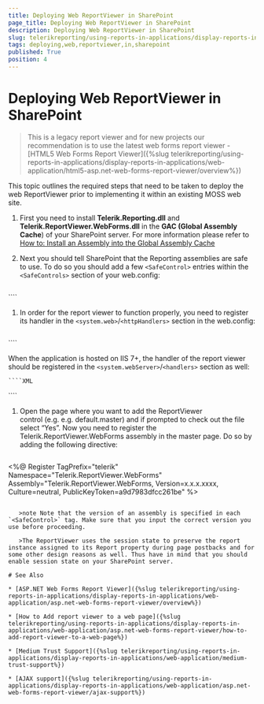 ```yaml
---
title: Deploying Web ReportViewer in SharePoint
page_title: Deploying Web ReportViewer in SharePoint 
description: Deploying Web ReportViewer in SharePoint
slug: telerikreporting/using-reports-in-applications/display-reports-in-applications/web-application/asp.net-web-forms-report-viewer/deploying-web-reportviewer-in-sharepoint
tags: deploying,web,reportviewer,in,sharepoint
published: True
position: 4
---
```


# Deploying Web ReportViewer in SharePoint

> This is a legacy report viewer and for new projects our recommendation is to use the latest web forms report viewer - [HTML5 Web Forms Report Viewer]({%slug telerikreporting/using-reports-in-applications/display-reports-in-applications/web-application/html5-asp.net-web-forms-report-viewer/overview%})

This topic outlines the required steps that need to be taken to deploy the web ReportViewer prior to implementing it within an existing MOSS web site.

1. First you need to install __Telerik.Reporting.dll__ and __Telerik.ReportViewer.WebForms.dll__ in the __GAC (Global Assembly Cache__) of your SharePoint server. For more information please refer to [How to: Install an Assembly into the Global Assembly Cache](http://msdn.microsoft.com/en-us/library/dkkx7f79.aspx) 

1. Next you should tell SharePoint that the Reporting assemblies are safe to use. To do so you should
 add a few `<SafeControl>` entries within the `<SafeControls>` section of your web.config:
    
	````XML
<SafeControl Assembly="Telerik.Reporting, Version=x.x.x.xxxx, Culture=neutral, PublicKeyToken=a9d7983dfcc261be" Namespace="Telerik.Reporting" TypeName="*" Safe="True" />
	<SafeControl Assembly="Telerik.ReportViewer.WebForms, Version=x.x.x.xxxx, Culture=neutral, PublicKeyToken=a9d7983dfcc261be" Namespace="Telerik.ReportViewer" TypeName="*" Safe="True" />
````

1. In order for the report viewer to function properly, you need to register its handler in the `<system.web>`/`<httpHandlers>` section in the web.config:
    
	````XML
<add path="Telerik.ReportViewer.axd" type="Telerik.ReportViewer.WebForms.HttpHandler, Telerik.ReportViewer.WebForms, Version=x.x.x.x, Culture=neutral, PublicKeyToken=a9d7983dfcc261be" verb="*" validate="true" />
````

When the application is hosted on IIS 7+, the handler of the report viewer should be registered in the `<system.webServer>`/`<handlers>` section as well: 
    
	````XML
<add name="Telerik.ReportViewer.axd_*" path="Telerik.ReportViewer.axd" verb="*" type="Telerik.ReportViewer.WebForms.HttpHandler, Telerik.ReportViewer.WebForms, Version=x.x.x.x, Culture=neutral, PublicKeyToken=a9d7983dfcc261be" preCondition="integratedMode" />
````

1. Open the page where you want to add the ReportViewer control (e.g. e.g. default.master) and if prompted to check out the file select “Yes”. Now you need to register the Telerik.ReportViewer.WebForms assembly in the master page. Do so by adding the following directive:
    
	````XML
<%@ Register TagPrefix="telerik" Namespace="Telerik.ReportViewer.WebForms"
        Assembly="Telerik.ReportViewer.WebForms, Version=x.x.x.xxxx, Culture=neutral, PublicKeyToken=a9d7983dfcc261be" %>
````

   >note Note that the version of an assembly is specified in each `<SafeControl>` tag. Make sure that you input the correct version you use before proceeding.

   >The ReportViewer uses the session state to preserve the report instance assigned to its Report property during page postbacks and for some other design reasons as well. Thus have in mind that you should enable session state on your SharePoint server.

# See Also

* [ASP.NET Web Forms Report Viewer]({%slug telerikreporting/using-reports-in-applications/display-reports-in-applications/web-application/asp.net-web-forms-report-viewer/overview%})

* [How to Add report viewer to a web page]({%slug telerikreporting/using-reports-in-applications/display-reports-in-applications/web-application/asp.net-web-forms-report-viewer/how-to-add-report-viewer-to-a-web-page%})

* [Medium Trust Support]({%slug telerikreporting/using-reports-in-applications/display-reports-in-applications/web-application/medium-trust-support%})

* [AJAX support]({%slug telerikreporting/using-reports-in-applications/display-reports-in-applications/web-application/asp.net-web-forms-report-viewer/ajax-support%})
